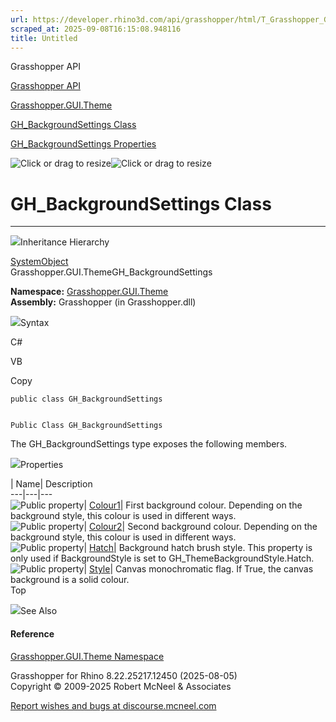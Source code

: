 ```yaml
---
url: https://developer.rhino3d.com/api/grasshopper/html/T_Grasshopper_GUI_Theme_GH_BackgroundSettings.htm
scraped_at: 2025-09-08T16:15:08.948116
title: Untitled
---
```


Grasshopper API

[Grasshopper API](../html/723c01da-9986-4db2-8f53-6f3a7494df75.htm
"Grasshopper API")

[Grasshopper.GUI.Theme](../html/N_Grasshopper_GUI_Theme.htm
"Grasshopper.GUI.Theme")

[GH_BackgroundSettings
Class](../html/T_Grasshopper_GUI_Theme_GH_BackgroundSettings.htm
"GH_BackgroundSettings Class")

[GH_BackgroundSettings
Properties](../html/Properties_T_Grasshopper_GUI_Theme_GH_BackgroundSettings.htm
"GH_BackgroundSettings Properties")

![Click or drag to resize](../icons/TocOpen.gif)![Click or drag to
resize](../icons/TocClose.gif)

# GH_BackgroundSettings Class  
  
---  
  
![](../icons/SectionExpanded.png)Inheritance Hierarchy

[SystemObject](https://docs.microsoft.com/dotnet/api/system.object)  
Grasshopper.GUI.ThemeGH_BackgroundSettings  

**Namespace:** [Grasshopper.GUI.Theme](N_Grasshopper_GUI_Theme.htm)  
**Assembly:** Grasshopper (in Grasshopper.dll)

![](../icons/SectionExpanded.png)Syntax

C#

VB

Copy

    
    
    public class GH_BackgroundSettings
    
    
    Public Class GH_BackgroundSettings

The GH_BackgroundSettings type exposes the following members.

![](../icons/SectionExpanded.png)Properties

| Name| Description  
---|---|---  
![Public property](../icons/pubproperty.gif)|
[Colour1](P_Grasshopper_GUI_Theme_GH_BackgroundSettings_Colour1.htm)|  First
background colour. Depending on the background style, this colour is used in
different ways.  
![Public property](../icons/pubproperty.gif)|
[Colour2](P_Grasshopper_GUI_Theme_GH_BackgroundSettings_Colour2.htm)|  Second
background colour. Depending on the background style, this colour is used in
different ways.  
![Public property](../icons/pubproperty.gif)|
[Hatch](P_Grasshopper_GUI_Theme_GH_BackgroundSettings_Hatch.htm)|  Background
hatch brush style. This property is only used if BackgroundStyle is set to
GH_ThemeBackgroundStyle.Hatch.  
![Public property](../icons/pubproperty.gif)|
[Style](P_Grasshopper_GUI_Theme_GH_BackgroundSettings_Style.htm)|  Canvas
monochromatic flag. If True, the canvas background is a solid colour.  
Top

![](../icons/SectionExpanded.png)See Also

#### Reference

[Grasshopper.GUI.Theme Namespace](N_Grasshopper_GUI_Theme.htm)

Grasshopper for Rhino 8.22.25217.12450 (2025-08-05)  
Copyright © 2009-2025 Robert McNeel & Associates

[Report wishes and bugs at
discourse.mcneel.com](https://discourse.mcneel.com/c/grasshopper)

